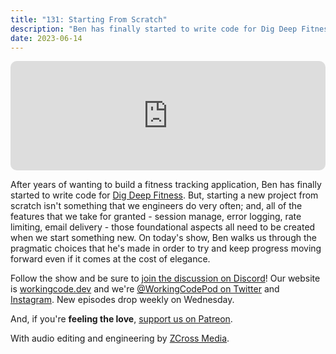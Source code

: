 ```yaml
---
title: "131: Starting From Scratch"
description: "Ben has finally started to write code for Dig Deep Fitness. On today's show, Ben walks us through the pragmatic choices that he's made in order to try and keep progress moving forward even if it comes at the cost of elegance."
date: 2023-06-14
---
```


<iframe allow="autoplay *; encrypted-media *; fullscreen *; clipboard-write" frameborder="0" height="175" style="width:100%;max-width:900px;overflow:hidden;border-radius:10px;" sandbox="allow-forms allow-popups allow-same-origin allow-scripts allow-storage-access-by-user-activation allow-top-navigation-by-user-activation" src="https://embed.podcasts.apple.com/us/podcast/131-starting-from-scratch/id1544142288?i=1000616982179"></iframe>

After years of wanting to build a fitness tracking application, Ben has finally started to write code for [Dig Deep Fitness][dig-deep-fitness]. But, starting a new project from scratch isn't something that we engineers do very often; and, all of the features that we take for granted - session manage, error logging, rate limiting, email delivery - those foundational aspects all need to be created when we start something new. On today's show, Ben walks us through the pragmatic choices that he's made in order to try and keep progress moving forward even if it comes at the cost of elegance.

Follow the show and be sure to [join the discussion on Discord][working-code-discord]! Our website is [workingcode.dev][working-code] and we're [@WorkingCodePod on Twitter][working-code-twitter] and [Instagram][working-code-instagram]. New episodes drop weekly on Wednesday.

And, if you're **feeling the love**, [support us on Patreon][working-code-patreon].

[dig-deep-fitness]: https://www.digdeepfitness.com/
[working-code]: https://workingcode.dev/
[working-code-discord]: https://workingcode.dev/discord/
[working-code-instagram]: https://www.instagram.com/workingcodepod/
[working-code-patreon]: https://www.patreon.com/workingcodepod
[working-code-twitter]: https://twitter.com/WorkingCodePod

With audio editing and engineering by [ZCross Media](https://www.zcross.media/).
